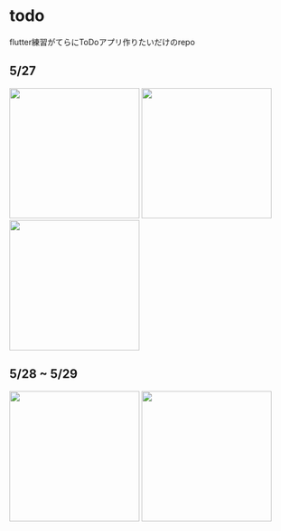 # todo

flutter練習がてらにToDoアプリ作りたいだけのrepo

## 5/27
<div display=flex >
  <img src="https://user-images.githubusercontent.com/78929673/170543475-7caf5408-1ab2-4621-8ac8-0dc525a79a3e.png" width=230px>
  <img src="https://user-images.githubusercontent.com/78929673/170543485-3511114e-2626-4c38-a421-3b68d2daa637.png" width=230px>
  <img src="https://user-images.githubusercontent.com/78929673/170543491-3c6e79da-4735-47e9-acd5-6cf69e3f4abb.png" width=230px>
</div>

## 5/28 ~ 5/29
<div display=flex>
  <img src="https://user-images.githubusercontent.com/78929673/170833004-6d18dddb-9cc2-4fa5-bcc0-33db2eed8a66.png" width=230px>
  <img src="https://user-images.githubusercontent.com/78929673/170873329-c2359ee5-d94d-49fc-945b-cf61172d22cc.png" width=230px>
 </div>
